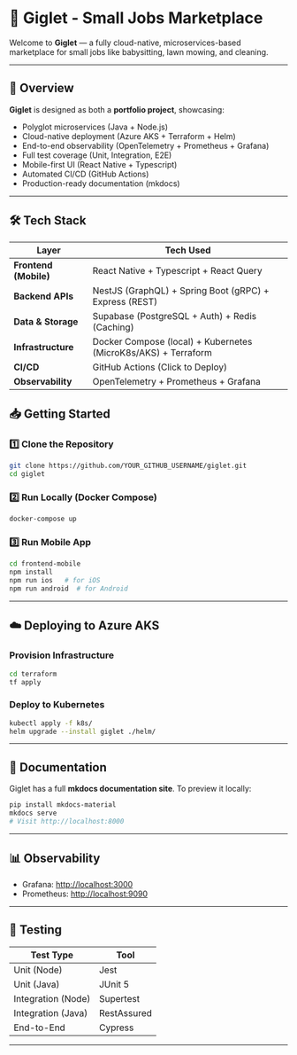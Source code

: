 # 🚀 Giglet - Small Jobs Marketplace

Welcome to **Giglet** — a fully cloud-native, microservices-based marketplace for small jobs like babysitting, lawn mowing, and cleaning.

---

## 🌟 Overview
**Giglet** is designed as both a **portfolio project**, showcasing:
- Polyglot microservices (Java + Node.js)
- Cloud-native deployment (Azure AKS + Terraform + Helm)
- End-to-end observability (OpenTelemetry + Prometheus + Grafana)
- Full test coverage (Unit, Integration, E2E)
- Mobile-first UI (React Native + Typescript)
- Automated CI/CD (GitHub Actions)
- Production-ready documentation (mkdocs)

---

## 🛠️ Tech Stack
| Layer | Tech Used |
|---|---|
| **Frontend (Mobile)** | React Native + Typescript + React Query |
| **Backend APIs** | NestJS (GraphQL) + Spring Boot (gRPC) + Express (REST) |
| **Data & Storage** | Supabase (PostgreSQL + Auth) + Redis (Caching) |
| **Infrastructure** | Docker Compose (local) + Kubernetes (MicroK8s/AKS) + Terraform |
| **CI/CD** | GitHub Actions (Click to Deploy) |
| **Observability** | OpenTelemetry + Prometheus + Grafana |


## 📥 Getting Started
### 1️⃣ Clone the Repository
```bash
git clone https://github.com/YOUR_GITHUB_USERNAME/giglet.git
cd giglet
```

### 2️⃣ Run Locally (Docker Compose)
```bash
docker-compose up
```

### 3️⃣ Run Mobile App
```bash
cd frontend-mobile
npm install
npm run ios   # for iOS
npm run android  # for Android
```

---

## ☁️ Deploying to Azure AKS
### Provision Infrastructure
```bash
cd terraform
tf apply
```

### Deploy to Kubernetes
```bash
kubectl apply -f k8s/
helm upgrade --install giglet ./helm/
```

---

## 🔗 Documentation
Giglet has a full **mkdocs documentation site**. To preview it locally:
```bash
pip install mkdocs-material
mkdocs serve
# Visit http://localhost:8000
```

---

## 📊 Observability
- Grafana: [http://localhost:3000](http://localhost:3000)
- Prometheus: [http://localhost:9090](http://localhost:9090)

---

## 🧪 Testing
| Test Type | Tool |
|---|---|
| Unit (Node) | Jest |
| Unit (Java) | JUnit 5 |
| Integration (Node) | Supertest |
| Integration (Java) | RestAssured |
| End-to-End | Cypress |

---
